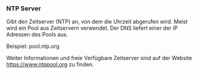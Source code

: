 ﻿### NTP Server

Gibt den Zeitserver (NTP) an, von dem die Uhrzeit abgerufen wird.
Meist wird ein Pool aus Zeitservern verwendet.
Der DNS liefert einer der IP Adressen des Pools aus.

Beispiel: pool.ntp.org

Weiter Informationen und freie Verfügbare Zeitserver sind auf der Website https://www.ntppool.org zu finden.

